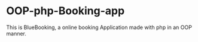 # OOP-php-Booking-app
This is BlueBooking, a online booking Application made with php in an OOP manner.


